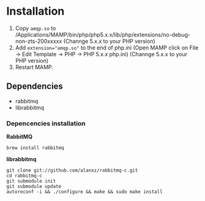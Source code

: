 # Installation
1. Copy `amqp.so` to /Applications/MAMP/bin/php/php5.x.x/lib/php/extensions/no-debug-non-zts-200xxxxx (Channge 5.x.x to your PHP version)
2. Add `extension="amqp.so"` to the end of php.ini (Open MAMP click on File → Edit Template → PHP → PHP 5.x.x php.ini) (Channge 5.x.x to your PHP version)
3. Restart MAMP.

## Dependencies

* rabbitmq
* librabbitmq

### Depencencies installation


**RabbitMQ**

```
brew install rabbitmq
```

**librabbitmq**

```
git clone git://github.com/alanxz/rabbitmq-c.git
cd rabbitmq-c
git submodule init
git submodule update
autoreconf -i && ./configure && make && sudo make install

```

